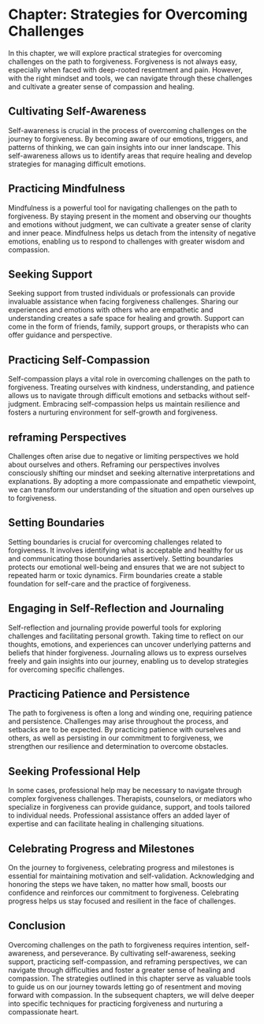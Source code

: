 Chapter: Strategies for Overcoming Challenges
=============================================

In this chapter, we will explore practical strategies for overcoming challenges on the path to forgiveness. Forgiveness is not always easy, especially when faced with deep-rooted resentment and pain. However, with the right mindset and tools, we can navigate through these challenges and cultivate a greater sense of compassion and healing.

Cultivating Self-Awareness
--------------------------

Self-awareness is crucial in the process of overcoming challenges on the journey to forgiveness. By becoming aware of our emotions, triggers, and patterns of thinking, we can gain insights into our inner landscape. This self-awareness allows us to identify areas that require healing and develop strategies for managing difficult emotions.

Practicing Mindfulness
----------------------

Mindfulness is a powerful tool for navigating challenges on the path to forgiveness. By staying present in the moment and observing our thoughts and emotions without judgment, we can cultivate a greater sense of clarity and inner peace. Mindfulness helps us detach from the intensity of negative emotions, enabling us to respond to challenges with greater wisdom and compassion.

Seeking Support
---------------

Seeking support from trusted individuals or professionals can provide invaluable assistance when facing forgiveness challenges. Sharing our experiences and emotions with others who are empathetic and understanding creates a safe space for healing and growth. Support can come in the form of friends, family, support groups, or therapists who can offer guidance and perspective.

Practicing Self-Compassion
--------------------------

Self-compassion plays a vital role in overcoming challenges on the path to forgiveness. Treating ourselves with kindness, understanding, and patience allows us to navigate through difficult emotions and setbacks without self-judgment. Embracing self-compassion helps us maintain resilience and fosters a nurturing environment for self-growth and forgiveness.

reframing Perspectives
----------------------

Challenges often arise due to negative or limiting perspectives we hold about ourselves and others. Reframing our perspectives involves consciously shifting our mindset and seeking alternative interpretations and explanations. By adopting a more compassionate and empathetic viewpoint, we can transform our understanding of the situation and open ourselves up to forgiveness.

Setting Boundaries
------------------

Setting boundaries is crucial for overcoming challenges related to forgiveness. It involves identifying what is acceptable and healthy for us and communicating those boundaries assertively. Setting boundaries protects our emotional well-being and ensures that we are not subject to repeated harm or toxic dynamics. Firm boundaries create a stable foundation for self-care and the practice of forgiveness.

Engaging in Self-Reflection and Journaling
------------------------------------------

Self-reflection and journaling provide powerful tools for exploring challenges and facilitating personal growth. Taking time to reflect on our thoughts, emotions, and experiences can uncover underlying patterns and beliefs that hinder forgiveness. Journaling allows us to express ourselves freely and gain insights into our journey, enabling us to develop strategies for overcoming specific challenges.

Practicing Patience and Persistence
-----------------------------------

The path to forgiveness is often a long and winding one, requiring patience and persistence. Challenges may arise throughout the process, and setbacks are to be expected. By practicing patience with ourselves and others, as well as persisting in our commitment to forgiveness, we strengthen our resilience and determination to overcome obstacles.

Seeking Professional Help
-------------------------

In some cases, professional help may be necessary to navigate through complex forgiveness challenges. Therapists, counselors, or mediators who specialize in forgiveness can provide guidance, support, and tools tailored to individual needs. Professional assistance offers an added layer of expertise and can facilitate healing in challenging situations.

Celebrating Progress and Milestones
-----------------------------------

On the journey to forgiveness, celebrating progress and milestones is essential for maintaining motivation and self-validation. Acknowledging and honoring the steps we have taken, no matter how small, boosts our confidence and reinforces our commitment to forgiveness. Celebrating progress helps us stay focused and resilient in the face of challenges.

Conclusion
----------

Overcoming challenges on the path to forgiveness requires intention, self-awareness, and perseverance. By cultivating self-awareness, seeking support, practicing self-compassion, and reframing perspectives, we can navigate through difficulties and foster a greater sense of healing and compassion. The strategies outlined in this chapter serve as valuable tools to guide us on our journey towards letting go of resentment and moving forward with compassion. In the subsequent chapters, we will delve deeper into specific techniques for practicing forgiveness and nurturing a compassionate heart.
